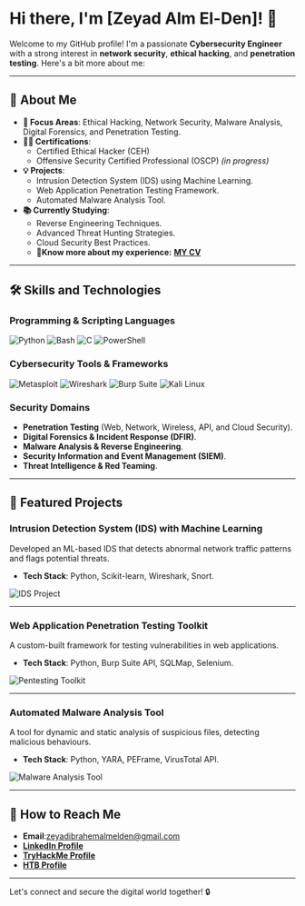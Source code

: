 # Hi there, I'm [Zeyad Alm El-Den]! 👋

Welcome to my GitHub profile! I'm a passionate **Cybersecurity Engineer** with a strong interest in **network security**, **ethical hacking**, and **penetration testing**. Here's a bit more about me:

---

## 🚀 About Me
- **🔦 Focus Areas**: Ethical Hacking, Network Security, Malware Analysis, Digital Forensics, and Penetration Testing.
- **👨‍💻 Certifications**: 
  - Certified Ethical Hacker (CEH)
  - Offensive Security Certified Professional (OSCP) *(in progress)*
- **💡 Projects**: 
  - Intrusion Detection System (IDS) using Machine Learning.
  - Web Application Penetration Testing Framework.
  - Automated Malware Analysis Tool.
- **📚 Currently Studying**: 
  - Reverse Engineering Techniques.
  - Advanced Threat Hunting Strategies.
  - Cloud Security Best Practices.
  - 📄**Know more about my experience:** **[MY CV](https://drive.google.com/file/d/1zoVm-R7x6Uh-uXV1EFt8SLsSOlYmDvaP/view)**


---

## 🛠️ Skills and Technologies

### Programming & Scripting Languages
![Python](https://img.shields.io/badge/Python-3776AB?style=for-the-badge&logo=python&logoColor=white)
![Bash](https://img.shields.io/badge/Bash-4EAA25?style=for-the-badge&logo=gnubash&logoColor=white)
![C](https://img.shields.io/badge/C-00599C?style=for-the-badge&logo=c&logoColor=white)
![PowerShell](https://img.shields.io/badge/PowerShell-5391FE?style=for-the-badge&logo=powershell&logoColor=white)

### Cybersecurity Tools & Frameworks
![Metasploit](https://img.shields.io/badge/Metasploit-2E8B57?style=for-the-badge&logo=metasploit&logoColor=white)
![Wireshark](https://img.shields.io/badge/Wireshark-1679A7?style=for-the-badge&logo=wireshark&logoColor=white)
![Burp Suite](https://img.shields.io/badge/Burp%20Suite-FF6F00?style=for-the-badge&logo=burpsuite&logoColor=white)
![Kali Linux](https://img.shields.io/badge/Kali%20Linux-557C94?style=for-the-badge&logo=kalilinux&logoColor=white)

### Security Domains
- **Penetration Testing** (Web, Network, Wireless, API, and Cloud Security).
- **Digital Forensics & Incident Response (DFIR)**.
- **Malware Analysis & Reverse Engineering**.
- **Security Information and Event Management (SIEM)**.
- **Threat Intelligence & Red Teaming**.

---

## 🌟 Featured Projects

### Intrusion Detection System (IDS) with Machine Learning
Developed an ML-based IDS that detects abnormal network traffic patterns and flags potential threats.
- **Tech Stack**: Python, Scikit-learn, Wireshark, Snort.

![IDS Project](https://via.placeholder.com/800x400.png?text=Intrusion+Detection+System)

---

### Web Application Penetration Testing Toolkit
A custom-built framework for testing vulnerabilities in web applications.
- **Tech Stack**: Python, Burp Suite API, SQLMap, Selenium.

![Pentesting Toolkit](https://via.placeholder.com/800x400.png?text=Web+Application+Pentesting+Toolkit)

---

### Automated Malware Analysis Tool
A tool for dynamic and static analysis of suspicious files, detecting malicious behaviours.
- **Tech Stack**: Python, YARA, PEFrame, VirusTotal API.

![Malware Analysis Tool](https://via.placeholder.com/800x400.png?text=Malware+Analysis+Tool)

---


## 👮️ How to Reach Me
- **Email**:zeyadibrahemalmelden@gmail.com
- **[LinkedIn Profile](https://www.linkedin.com/in/zeyad-alm-elden-a48194217/)**
- **[TryHackMe Profile](https://tryhackme.com/p/zeyadibrahemalmelden)**
- **[HTB Profile](https://app.hackthebox.com/users/1522758)**


---

Let's connect and secure the digital world together! 🔒
